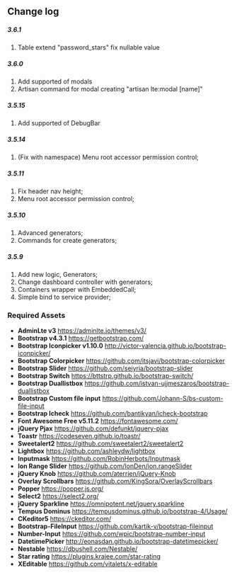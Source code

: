 ## Change log

##### 3.6.1
1. Table extend "password_stars" fix nullable value

##### 3.6.0
1. Add supported of modals
1. Artisan command for modal creating "artisan lte:modal [name]"

##### 3.5.15
1. Add supported of DebugBar

##### 3.5.14
1. (Fix with namespace) Menu root accessor permission control;

##### 3.5.11
1. Fix header nav height;
1. Menu root accessor permission control;

##### 3.5.10
1. Advanced generators;
1. Commands for create generators;

##### 3.5.9
1. Add new logic, Generators;
1. Change dashboard controller with generators;
1. Containers wrapper with EmbeddedCall;
1. Simple bind to service provider;

### Required Assets
* **AdminLte v3** https://adminlte.io/themes/v3/
* **Bootstrap v4.3.1** https://getbootstrap.com/
* **Bootstrap Iconpicker v1.10.0** http://victor-valencia.github.io/bootstrap-iconpicker/
* **Bootstrap Colorpicker** https://github.com/itsjavi/bootstrap-colorpicker
* **Bootstrap Slider** https://github.com/seiyria/bootstrap-slider
* **Bootstrap Switch** https://bttstrp.github.io/bootstrap-switch/
* **Bootstrap Duallistbox** https://github.com/istvan-ujjmeszaros/bootstrap-duallistbox
* **Bootstrap Custom file input** https://github.com/Johann-S/bs-custom-file-input
* **Bootstrap Icheck** https://github.com/bantikyan/icheck-bootstrap
* **Font Awesome Free v5.11.2** https://fontawesome.com/
* **jQuery Pjax** https://github.com/defunkt/jquery-pjax
* **Toastr** https://codeseven.github.io/toastr/
* **Sweetalert2** https://github.com/sweetalert2/sweetalert2
* **Lightbox** https://github.com/ashleydw/lightbox
* **Inputmask** https://github.com/RobinHerbots/Inputmask
* **Ion Range Slider** https://github.com/IonDen/ion.rangeSlider
* **jQuery Knob** https://github.com/aterrien/jQuery-Knob
* **Overlay Scrollbars** https://github.com/KingSora/OverlayScrollbars
* **Popper** https://popper.js.org/
* **Select2** https://select2.org/
* **jQuery Sparkline** https://omnipotent.net/jquery.sparkline
* **Tempus Dominus** https://tempusdominus.github.io/bootstrap-4/Usage/
* **CKeditor5** https://ckeditor.com/
* **Bootstrap-FileInput** https://github.com/kartik-v/bootstrap-fileinput
* **Number-Input** https://github.com/wpic/bootstrap-number-input
* **DatetimePicker** http://eonasdan.github.io/bootstrap-datetimepicker/
* **Nestable** https://dbushell.com/Nestable/
* **Star rating** https://plugins.krajee.com/star-rating
* **XEditable** https://github.com/vitalets/x-editable